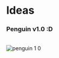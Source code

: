 # Ideas

### Penguin v1.0 :D 

</br>![penguin 1 0](https://user-images.githubusercontent.com/45225968/59958169-259ffa00-9470-11e9-900b-46e4d880774b.jpg)
